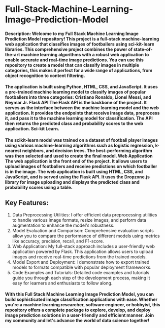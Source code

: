 # Full-Stack-Machine-Learning-Image-Prediction-Model

#### Description: Welcome to my Full Stack Machine Learning Image Prediction Model repository! This project is a full-stack machine-learning web application that classifies images of footballers using sci-kit-learn libraries. This comprehensive project combines the power of state-of-the-art machine learning algorithms with a robust web application to enable accurate and real-time image predictions. You can use this repository to create a model that can classify images in multiple categories, this makes it perfect for a wide range of applications, from object recognition to content filtering.

#### The application is built using Python, HTML, CSS, and JavaScript. It uses a pre-trained machine learning model to classify images of popular footballers into three categories: Cristiano Ronaldo, Lionel Messi, and Neymar Jr. Flask API The Flask API is the backbone of the project. It serves as the interface between the machine learning model and the web application. It provides the endpoints that receive image data, preprocess it, and pass it to the machine learning model for classification. The API then returns the predicted class and probability scores to the web application. Sci-kit Learn.

#### The scikit-learn model was trained on a dataset of football player images using various machine-learning algorithms such as logistic regression, k-nearest neighbors, and decision trees. The best-performing algorithm was then selected and used to create the final model. Web Application The web application is the front end of the project. It allows users to upload images of footballers and receive predictions on which footballer is in the image. The web application is built using HTML, CSS, and JavaScript, and is served using the Flask API. It uses the Dropzone.js library for image uploading and displays the predicted class and probability scores using a table.

## Key Features:
1.	Data Preprocessing Utilities: I offer efficient data preprocessing utilities to handle various image formats, resize images, and perform data augmentation to enhance the model's robustness.
2.	Model Evaluation and Comparison: Comprehensive evaluation scripts allow you to compare the performance of different models using metrics like accuracy, precision, recall, and F1-score.
3.	Web Application: My full-stack approach includes a user-friendly web application powered by Flask. This application allows users to upload images and receive real-time predictions from the trained models.
4.	Model Export and Deployment: I demonstrate how to export trained models to formats compatible with popular deployment frameworks.
5.	Code Examples and Tutorials: Detailed code examples and tutorials guide you through each step of the development process, making it easy for learners and enthusiasts to follow along.

#### With this Full Stack Machine Learning Image Prediction Model, you can build sophisticated image classification applications with ease. Whether you're a machine learning researcher, software engineer, or hobbyist, this repository offers a complete package to explore, develop, and deploy image prediction solutions in a user-friendly and efficient manner. Join my community and let's advance the world of data science together!
